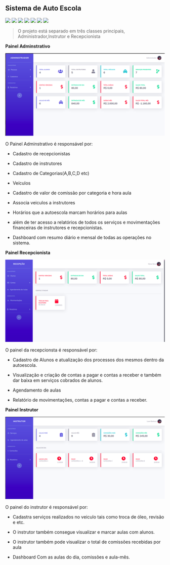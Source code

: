 ## Sistema de Auto Escola

![](https://img.shields.io/badge/HTML5-E34F26?style=for-the-badge&logo=html5&logoColor=white) ![](https://img.shields.io/badge/CSS-239120?&style=for-the-badge&logo=css3&logoColor=white) ![](https://img.shields.io/badge/JavaScript-F7DF1E?style=for-the-badge&logo=javascript&logoColor=black) ![](https://img.shields.io/badge/PHP-777BB4?style=for-the-badge&logo=php&logoColor=white) ![](https://img.shields.io/badge/Laravel-FF2D20?style=for-the-badge&logo=laravel&logoColor=white) ![](https://img.shields.io/badge/PostgreSQL-316192?style=for-the-badge&logo=postgresql&logoColor=white) ![](https://img.shields.io/badge/GitLab-330F63?style=for-the-badge&logo=gitlab&logoColor=white)

  

> O projeto está separado em três classes principais, Administrador,Instrutor e Recepcionista

  

**Painel Adminstrativo**

![](public/img/admin.png)

O Painel Adminstrativo é responsável por:

  

- Cadastro de recepcionistas

- Cadastro de instrutores

- Cadastro de Categorias(A,B,C,D etc)

- Veículos

- Cadastro de valor de comissão por categoria e hora aula

- Associa veiculos a instrutores

- Horários que a autoescola marcam horários para aulas

- além de ter acesso a relatórios de todos os serviços e movimentações financeiras de instrutores e recepcionistas.

- Dashboard com resumo diário e mensal de todas as operações no sistema.

**Painel Recepcionista**

![](public/img/recep.png)

O painel da recepcionsta é responsável por:

- Cadastro de Alunos e atualização dos processos dos mesmos dentro da autoescola.

- Visualização e criação de contas a pagar e contas a receber e também dar baixa em serviços cobrados de alunos.

- Agendamento de aulas

- Relatório de movimentações, contas a pagar e contas a receber.

**Painel Instrutor**

![](public/img/instrutor.png)

O painel do instrutor é responsável por:

- Cadastra serviços realizados no veiculo tais como troca de óleo, revisão e etc.

- O instrutor também consegue visualizar e marcar aulas com alunos.

- O instrutor também pode visualizar o total de comissões recebidas por aula

- Dashboard Com as aulas do dia, comissões e aula-mês.